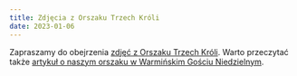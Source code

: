 ```yaml
---
title: Zdjęcia z Orszaku Trzech Króli
date: 2023-01-06
---
```


Zapraszamy do obejrzenia [zdjęć z Orszaku Trzech Króli](https://drive.google.com/drive/folders/1CiaFPgwGDRAGfKAnMBDymAXI6yL5L7jI?usp=sharing). Warto przeczytać także [artykuł o naszym orszaku w Warmińskim Gościu Niedzielnym](https://olsztyn.gosc.pl/doc/8030324.Olsztynek-Koledowanie-z-Trzema-Krolami).
